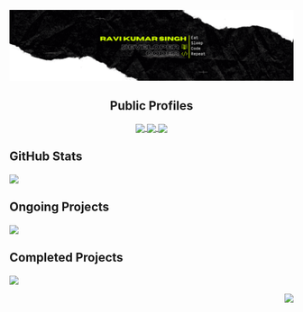 <!-- ### Hi there 👋
 -->
<!--
**PsionicGeek/PsionicGeek** is a ✨ _special_ ✨ repository because its `README.md` (this file) appears on your GitHub profile.

Here are some ideas to get you started:

- 🔭 I’m currently working on ...
- 🌱 I’m currently learning ...
- 👯 I’m looking to collaborate on ...
- 🤔 I’m looking for help with ...
- 💬 Ask me about ...
- 📫 How to reach me: ...
- 😄 Pronouns: ...
- ⚡ Fun fact: ...
-->
[![PsionicGeek's GitHub Banner](./assets/GitHubHeader.png)](https://github.com/PsionicGeek)

<h2 align="center">Public Profiles</h2>

<p align="center" >
  <div align= "center">
    <a href="https://twitter.com/ravi_22092">
    <img align="center" src="https://img.shields.io/badge/Twitter-Profile-informational?style=flat&logo=twitter&logoColor=white&color=1CA2F1)" />
    </a>
     <a href="https://www.linkedin.com/in/ravi-kumar-singh-9aa08314b">
    <img align="center" src="https://img.shields.io/badge/LinkedIn-Profile-informational?style=flat&logo=linkedin&logoColor=white&color=0D76A8)" />	
       </a>
        <a href="mailto:rrkumar22092@gmail.com">
    <img align="center" src="https://img.shields.io/badge/Mail-Profile-green?tyle=flat&logo=gmail&logoColor=white&color=0D76A8)" />
          </a>
  </div>
</p>

<h2 align="left">GitHub Stats</h2>
<p align="left">
 <div align= "left">
 <img  align="center"src="https://github-readme-stats.vercel.app/api?username=PsionicGeek&show_icons=true&theme=dark&count_private=true" />
  
   </div>
</p>
 <div align="left">
    <h2 align="left">Ongoing Projects</h2>
  <a href="https://github.com/PsionicGeek/GFGSeriesMAANG">
    <img align="center" src="https://github-readme-stats.vercel.app/api/pin/?username=PsionicGeek&repo=GFGSeriesMAANG&layout=compact&theme=dark" />
  </a>
 </div>

<div align= "left">
	  <h2 align="left">Completed Projects</h2>
<p align="left">
  <a href="https://github.com/PsionicGeek/JoinUs">
    <img align="center" src="https://github-readme-stats.vercel.app/api/pin/?username=PsionicGeek&repo=JoinUs&layout=compact&theme=dark" />	
  </a>
	</p>
<p align="right">
  <a href="https://github.com/PsionicGeek/TempRecor">
    <img align="center" src="https://github-readme-stats.vercel.app/api/pin/?username=PsionicGeek&repo=TempRecor&layout=compact&theme=dark" />
  </a>
	</p>
</div>



